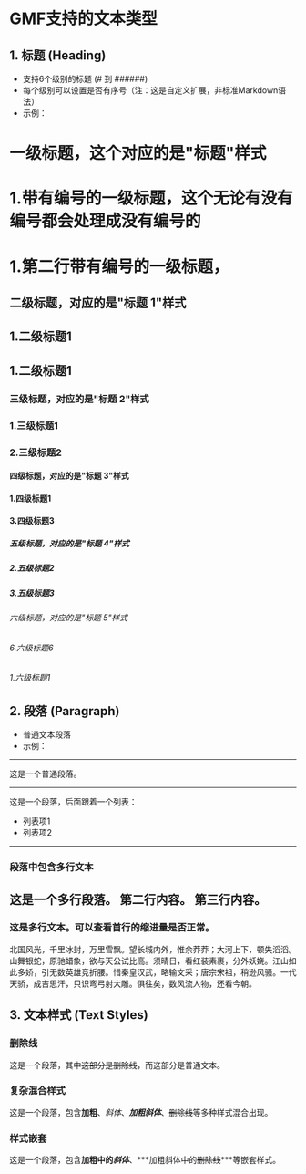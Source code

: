 # GMF支持的文本类型

## 1. 标题 (Heading)
- 支持6个级别的标题 (# 到 ######)
- 每个级别可以设置是否有序号（注：这是自定义扩展，非标准Markdown语法）
- 示例：

# 一级标题，这个对应的是"标题"样式
# 1.带有编号的一级标题，这个无论有没有编号都会处理成没有编号的
# 1.第二行带有编号的一级标题，
## 二级标题，对应的是"标题 1"样式
## 1.二级标题1
## 1.二级标题1
### 三级标题，对应的是"标题 2"样式
### 1.三级标题1
### 2.三级标题2
#### 四级标题，对应的是"标题 3"样式
#### 1.四级标题1
#### 3.四级标题3
##### 五级标题，对应的是"标题 4"样式
##### 2.五级标题2
##### 3.五级标题3
###### 六级标题，对应的是"标题 5"样式
###### 6.六级标题6
###### 1.六级标题1

## 2. 段落 (Paragraph)
- 普通文本段落
- 示例：

---
这是一个普通段落。

---
这是一个段落，后面跟着一个列表：
- 列表项1
- 列表项2
---
### 段落中包含多行文本
这是一个多行段落。
第二行内容。
第三行内容。
---
### 这是多行文本。可以查看首行的缩进量是否正常。

北国风光，千里冰封，万里雪飘。望长城内外，惟余莽莽；大河上下，顿失滔滔。山舞银蛇，原驰蜡象，欲与天公试比高。须晴日，看红装素裹，分外妖娆。江山如此多娇，引无数英雄竞折腰。惜秦皇汉武，略输文采；唐宗宋祖，稍逊风骚。一代天骄，成吉思汗，只识弯弓射大雕。俱往矣，数风流人物，还看今朝。

## 3. 文本样式 (Text Styles)

### 删除线
这是一个段落，其中~~这部分是删除线~~，而这部分是普通文本。


### 复杂混合样式
这是一个段落，包含**加粗**、*斜体*、***加粗斜体***、~~删除线~~等多种样式混合出现。

### 样式嵌套
这是一个段落，包含**加粗中的*斜体***、***加粗斜体中的~~删除线~~***等嵌套样式。




